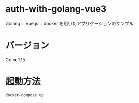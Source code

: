 # auth-with-golang-vue3
Golang + Vue.js + docker を用いたアプリケーションのサンプル

# バージョン
Go => 1.15

# 起動方法
```
docker-compose up
```
